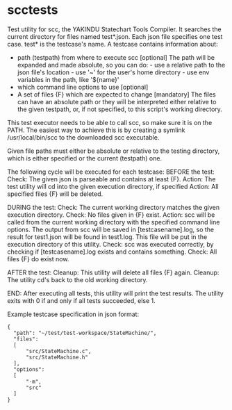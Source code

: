 # scctests
Test utility for scc, the YAKINDU Statechart Tools Compiler.
It searches the current directory for files named test*.json.
Each json file specifies one test case. test* is the testcase's name.
A testcase contains information about:
 - path (testpath) from where to execute scc [optional]
      The path will be expanded and made absolute, so you can do:
          - use a relative path to the json file's location
          - use '~' for the user's home directory
          - use env variables in the path, like '${name}'
 - which command line options to use [optional]
 - A set of files {F} which are expected to change [mandatory]
      The files can have an absolute path or they will be interpreted
      either relative to the given testpath, or, if not specified,
      to this script's working directory.

This test executor needs to be able to call scc, so make sure it is on
the PATH. The easiest way to achieve this is by creating a symlink
/usr/local/bin/scc to the downloaded scc executable.

Given file paths must either be absolute or relative to the testing
directory, which is either specified or the current (testpath) one.

The following cycle will be executed for each testcase:
BEFORE the test:
Check: The given json is parseable and contains at least {F}.
Action: The test utility will cd into the given execution directory, if specified
Action: All specified files {F} will be deleted.

DURING the test:
Check: The current working directory matches the given execution directory.
Check: No files given in {F} exist.
Action: scc will be called from the current working directory with the
  specified command line options.
  The output from scc will be saved in [testcasename].log,
  so the result for test1.json will be found in test1.log.
  This file will be put in the execution directory of this utility.
Check: scc was executed correctly, by checking if [testcasename].log exists
  and contains something.
Check: All files {F} do exist now.

AFTER the test:
Cleanup: This utility will delete all files {F} again.
Cleanup: The utility cd's back to the old working directory.

END:
After executing all tests, this utility will print the test results.
The utility exits with 0 if and only if all tests succeeded, else 1.

Example testcase specification in json format:

```
{
  "path": "~/test/test-workspace/StateMachine/",
  "files":
  [
      "src/StateMachine.c",
      "src/StateMachine.h"
  ],
  "options":
  [
      "-m",
      "src"
  ]
}
```
